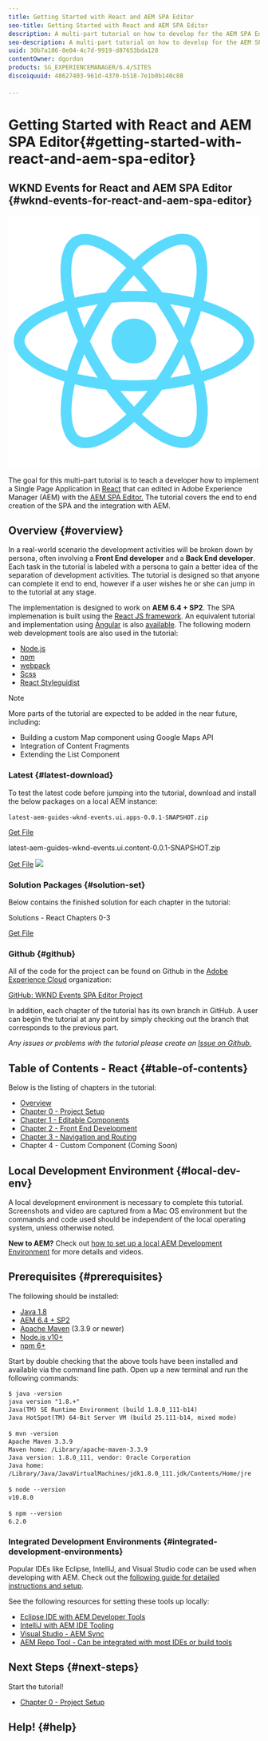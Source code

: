 ```yaml
---
title: Getting Started with React and AEM SPA Editor
seo-title: Getting Started with React and AEM SPA Editor
description: A multi-part tutorial on how to develop for the AEM SPA Editor. Walks through the implementation of a Single Page Application, written using React JS, that can be edited within Adobe Experience Manager. Covers foundational topics like project setup, component mapping, front end development tools, and application routing.
seo-description: A multi-part tutorial on how to develop for the AEM SPA Editor. Walks through the implementation of a Single Page Application, written using React JS, that can be edited within Adobe Experience Manager. Covers foundational topics like project setup, component mapping, front end development tools, and application routing.
uuid: 30b7a186-8e04-4c7d-9919-d87653bda128
contentOwner: dgordon
products: SG_EXPERIENCEMANAGER/6.4/SITES
discoiquuid: 48627403-961d-4370-b518-7e1b0b140c88

---
```


# Getting Started with React and AEM SPA Editor{#getting-started-with-react-and-aem-spa-editor}

## WKND Events for React and AEM SPA Editor {#wknd-events-for-react-and-aem-spa-editor}

![](assets/react-logo.png)

The goal for this multi-part tutorial is to teach a developer how to implement a Single Page Application in [React](https://reactjs.org/) that can edited in Adobe Experience Manager (AEM) with the [AEM SPA Editor.](https://helpx.adobe.com/experience-manager/6-4/sites/developing/using/spa-overview.html) The tutorial covers the end to end creation of the SPA and the integration with AEM.

## Overview {#overview}

In a real-world scenario the development activities will be broken down by persona, often involving a **Front End developer** and a **Back End developer**. Each task in the tutorial is labeled with a persona to gain a better idea of the separation of development activities. The tutorial is designed so that anyone can complete it end to end, however if a user wishes he or she can jump in to the tutorial at any stage.

The implementation is designed to work on **AEM 6.4 + SP2**. The SPA implemenation is built using the [React JS framework](https://reactjs.org/). An equivalent tutorial and implementation using [Angular](https://angularjs.org/) is also [available](/help/getting-started-spa-wknd-tutorial-develop/angular.md). The following modern web development tools are also used in the tutorial:

* [Node.js](https://nodejs.org/en/)
* [npm](https://www.npmjs.com/)
* [webpack](https://webpack.js.org/)
* [Scss](https://sass-lang.com/documentation/file.SCSS_FOR_SASS_USERS.html)
* [React Styleguidist](https://react-styleguidist.js.org/)

>[!NOTE]
>
>More parts of the tutorial are expected to be added in the near future, including:
>
>* Building a custom Map component using Google Maps API
>* Integration of Content Fragments
>* Extending the List Component
>

### Latest {#latest-download}

To test the latest code before jumping into the tutorial, download and install the below packages on a local AEM instance:

`latest-aem-guides-wknd-events.ui.apps-0.0.1-SNAPSHOT.zip`

[Get File](assets/aem-guides-wknd-eventsuiapps-001-snapshot.zip)

latest-aem-guides-wknd-events.ui.content-0.0.1-SNAPSHOT.zip

[Get File](assets/aem-guides-wknd-eventsuicontent-001-snapshot.zip)
![](assets/aem-final.gif) 

### Solution Packages {#solution-set}

Below contains the finished solution for each chapter in the tutorial:

Solutions - React Chapters 0-3

[Get File](assets/solution-aem-guides-wknd-events-react.zip)

### Github {#github}

All of the code for the project can be found on Github in the [Adobe Experience Cloud](https://github.com/Adobe-Marketing-Cloud) organization:

[GitHub: WKND Events SPA Editor Project](https://github.com/Adobe-Marketing-Cloud/aem-guides-wknd-events)

In addition, each chapter of the tutorial has its own branch in GitHub. A user can begin the tutorial at any point by simply checking out the branch that corresponds to the previous part.

*Any issues or problems with the tutorial please create an [Issue on Github.](https://github.com/Adobe-Marketing-Cloud/aem-guides-wknd-events/issues)*

## Table of Contents - React {#table-of-contents}

Below is the listing of chapters in the tutorial:

* [Overview](react/react.md)
* [Chapter 0 - Project Setup](/help/getting-started-spa-wknd-tutorial-develop/react/chapter-0.md)
* [Chapter 1 - Editable Components](/help/getting-started-spa-wknd-tutorial-develop/react/chapter-1.md)
* [Chapter 2 - Front End Development](/help/getting-started-spa-wknd-tutorial-develop/react/chapter-2.md)
* [Chapter 3 - Navigation and Routing](/help/getting-started-spa-wknd-tutorial-develop/react/chapter-3.md)
* Chapter 4 - Custom Component (Coming Soon)

## Local Development Environment {#local-dev-env}

A local development environment is necessary to complete this tutorial. Screenshots and video are captured from a Mac OS environment but the commands and code used should be independent of the local operating system, unless otherwise noted.

**New to AEM?** Check out [how to set up a local AEM Development Environment](https://helpx.adobe.com/experience-manager/kt/platform-repository/using/local-aem-dev-environment-article-setup.html) for more details and videos.

## Prerequisites {#prerequisites}

The following should be installed:

* [Java 1.8](https://www.oracle.com/technetwork/java/javase/downloads/index.html)
* [AEM 6.4 + SP2](https://helpx.adobe.com/experience-manager/6-4/release-notes/sp-release-notes.html)
* [Apache Maven](https://maven.apache.org/) (3.3.9 or newer)
* [Node.js v10+](https://nodejs.org/en/)
* [npm 6+](https://www.npmjs.com/)

Start by double checking that the above tools have been installed and available via the command line path. Open up a new terminal and run the following commands:

```shell
$ java -version
java version "1.8.+"
Java(TM) SE Runtime Environment (build 1.8.0_111-b14)
Java HotSpot(TM) 64-Bit Server VM (build 25.111-b14, mixed mode)
 
$ mvn -version
Apache Maven 3.3.9
Maven home: /Library/apache-maven-3.3.9
Java version: 1.8.0_111, vendor: Oracle Corporation
Java home: /Library/Java/JavaVirtualMachines/jdk1.8.0_111.jdk/Contents/Home/jre
 
$ node --version
v10.8.0
 
$ npm --version
6.2.0
```

### Integrated Development Environments {#integrated-development-environments}

Popular IDEs like Eclipse, IntelliJ, and Visual Studio code can be used when developing with AEM. Check out the [following guide for detailed instructions and setup](https://helpx.adobe.com/experience-manager/kt/platform-repository/using/local-aem-dev-environment-article-setup.html).

See the following resources for setting these tools up locally:

* [Eclipse IDE with AEM Developer Tools](https://helpx.adobe.com/experience-manager/6-4/sites/developing/using/aem-eclipse.html)
* [IntelliJ with AEM IDE Tooling](https://plugins.jetbrains.com/plugin/9563-aem-ide-tooling-4-intellij)
* [Visual Studio - AEM Sync](https://marketplace.visualstudio.com/items?itemName=Yinkai15.aemsync)
* [AEM Repo Tool - Can be integrated with most IDEs or build tools](https://helpx.adobe.com/experience-manager/6-4/sites/developing/using/aem-repo-tool.html)

## Next Steps {#next-steps}

Start the tutorial!

* [Chapter 0 - Project Setup](/help/getting-started-spa-wknd-tutorial-develop//help/getting-started-spa-wknd-tutorial-develop/react/chapter-0.md)

## Help! {#help}

